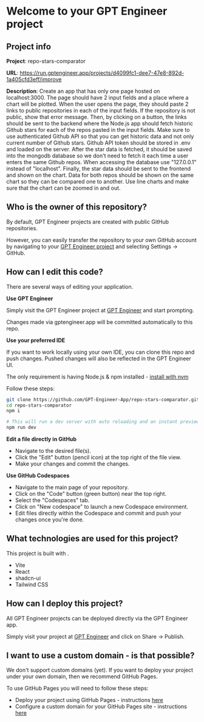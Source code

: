 # Welcome to your GPT Engineer project

## Project info

**Project**: repo-stars-comparator 

**URL**: https://run.gptengineer.app/projects/d4099fc1-dee7-47e8-892d-1a405cfd3eff/improve

**Description**: Create an app that has only one page hosted on localhost:3000. The page should have 2 input fields and a place where a chart will be plotted. When the user opens the page, they should paste 2 links to public repositories in each of the input fields. If the repository is not public, show that error message. Then, by clicking on a button, the links should be sent to the backend where the Node.js app should fetch historic Github stars for each of the repos pasted in the input fields. Make sure to use authenticated Github API so that you can get historic data and not only current number of Github stars. Github API token should be stored in .env and loaded on the server. After the star data is fetched, it should be saved into the mongodb database so we don't need to fetch it each time a user enters the same Github repos. When accessing the database use "127.0.0.1" instead of "localhost". Finally, the star data should be sent to the frontend and shown on the chart. Data for both repos should be shown on the same chart so they can be compared one to another. Use line charts and make sure that the chart can be zoomed in and out.
 

## Who is the owner of this repository?
By default, GPT Engineer projects are created with public GitHub repositories.

However, you can easily transfer the repository to your own GitHub account by navigating to your [GPT Engineer project](https://run.gptengineer.app/projects/d4099fc1-dee7-47e8-892d-1a405cfd3eff/improve) and selecting Settings -> GitHub. 

## How can I edit this code?
There are several ways of editing your application.

**Use GPT Engineer**

Simply visit the GPT Engineer project at [GPT Engineer](https://run.gptengineer.app/projects/d4099fc1-dee7-47e8-892d-1a405cfd3eff/improve) and start prompting.

Changes made via gptengineer.app will be committed automatically to this repo.

**Use your preferred IDE**

If you want to work locally using your own IDE, you can clone this repo and push changes. Pushed changes will also be reflected in the GPT Engineer UI.

The only requirement is having Node.js & npm installed - [install with nvm](https://github.com/nvm-sh/nvm#installing-and-updating)

Follow these steps: 

```sh
git clone https://github.com/GPT-Engineer-App/repo-stars-comparator.git
cd repo-stars-comparator
npm i

# This will run a dev server with auto reloading and an instant preview.
npm run dev
```

**Edit a file directly in GitHub**

- Navigate to the desired file(s).
- Click the "Edit" button (pencil icon) at the top right of the file view.
- Make your changes and commit the changes.

**Use GitHub Codespaces**

- Navigate to the main page of your repository.
- Click on the "Code" button (green button) near the top right.
- Select the "Codespaces" tab.
- Click on "New codespace" to launch a new Codespace environment.
- Edit files directly within the Codespace and commit and push your changes once you're done.

## What technologies are used for this project?

This project is built with .

- Vite
- React
- shadcn-ui
- Tailwind CSS

## How can I deploy this project?

All GPT Engineer projects can be deployed directly via the GPT Engineer app. 

Simply visit your project at [GPT Engineer](https://run.gptengineer.app/projects/d4099fc1-dee7-47e8-892d-1a405cfd3eff/improve) and click on Share -> Publish.

## I want to use a custom domain - is that possible?

We don't support custom domains (yet). If you want to deploy your project under your own domain, then we recommend GitHub Pages.

To use GitHub Pages you will need to follow these steps: 
- Deploy your project using GitHub Pages - instructions [here](https://docs.github.com/en/pages/getting-started-with-github-pages/creating-a-github-pages-site#creating-your-site)
- Configure a custom domain for your GitHub Pages site - instructions [here](https://docs.github.com/en/pages/configuring-a-custom-domain-for-your-github-pages-site)